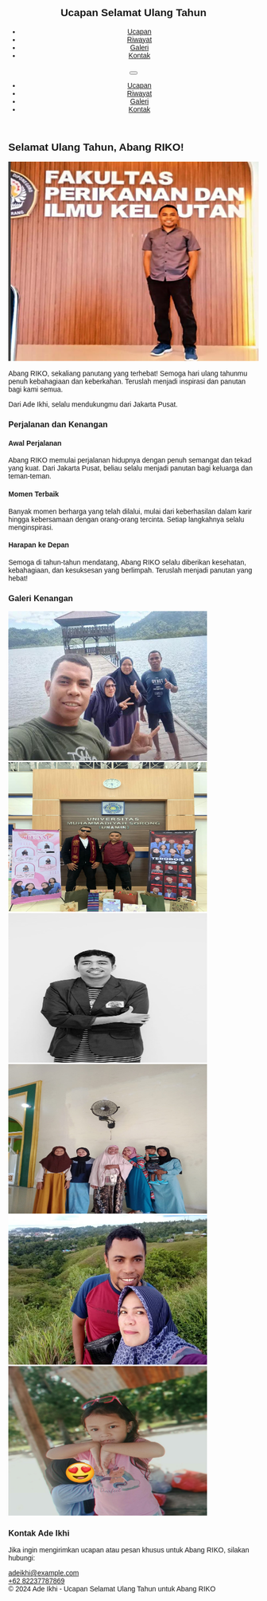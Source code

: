 <html class="scroll-smooth" lang="id">
 <head>
  <meta charset="utf-8"/>
  <meta content="width=device-width, initial-scale=1" name="viewport"/>
  <title>
   Selamat Ulang Tahun Abang RIKO
  </title>
  <script src="https://cdn.tailwindcss.com">
  </script>
  <link href="https://cdnjs.cloudflare.com/ajax/libs/font-awesome/5.15.3/css/all.min.css" rel="stylesheet"/>
  <link href="https://fonts.googleapis.com/css2?family=Poppins:wght@400;700&amp;display=swap" rel="stylesheet"/>
  <style>
   body {
      font-family: 'Poppins', sans-serif;
    }
  </style>
 </head>
 <body class="bg-gradient-to-b from-yellow-200 via-yellow-300 to-yellow-400 min-h-screen flex flex-col">
  <header class="bg-yellow-500 shadow-md">
   <nav class="container mx-auto px-6 py-4 flex justify-between items-center">
    <h1 class="text-white text-2xl font-extrabold tracking-wide">
     Ucapan Selamat Ulang Tahun
    </h1>
    <ul class="hidden md:flex space-x-8 text-yellow-100 font-semibold">
     <li>
      <a class="hover:text-white transition" href="#ucapan">
       Ucapan
      </a>
     </li>
     <li>
      <a class="hover:text-white transition" href="#riwayat">
       Riwayat
      </a>
     </li>
     <li>
      <a class="hover:text-white transition" href="#gallery">
       Galeri
      </a>
     </li>
     <li>
      <a class="hover:text-white transition" href="#kontak">
       Kontak
      </a>
     </li>
    </ul>
    <button class="md:hidden text-yellow-100 focus:outline-none" id="menu-btn">
     <i class="fas fa-bars fa-lg">
     </i>
    </button>
   </nav>
   <div class="hidden md:hidden bg-yellow-400" id="mobile-menu">
    <ul class="flex flex-col px-6 py-4 space-y-3 text-yellow-900 font-semibold">
     <li>
      <a class="block hover:text-yellow-700 transition" href="#ucapan">
       Ucapan
      </a>
     </li>
     <li>
      <a class="block hover:text-yellow-700 transition" href="#riwayat">
       Riwayat
      </a>
     </li>
     <li>
      <a class="block hover:text-yellow-700 transition" href="#gallery">
       Galeri
      </a>
     </li>
     <li>
      <a class="block hover:text-yellow-700 transition" href="#kontak">
       Kontak
      </a>
     </li>
    </ul>
   </div>
  </header>
  <main class="flex-grow container mx-auto px-6 py-12">
   <section class="text-center max-w-3xl mx-auto mb-16" id="ucapan">
    <h2 class="text-4xl md:text-5xl font-extrabold text-yellow-900 mb-6">
     Selamat Ulang Tahun, Abang RIKO!
    </h2>
    <img alt="Kue ulang tahun berwarna cerah dengan hiasan balon warna-warni di sekelilingnya" class="mx-auto rounded-lg shadow-lg mb-8 w-full max-w-md" height="400" loading="lazy" src="riko.png" width="600"/>
    <p class="text-yellow-900 text-lg md:text-xl leading-relaxed mb-6">
     Abang RIKO, sekaliang panutang yang terhebat! Semoga hari ulang tahunmu penuh kebahagiaan dan keberkahan. Teruslah menjadi inspirasi dan panutan bagi kami semua.
    </p>
    <p class="text-yellow-900 text-lg md:text-xl font-semibold">
     Dari Ade Ikhi, selalu mendukungmu dari Jakarta Pusat.
    </p>
   </section>
   <section class="max-w-4xl mx-auto mb-16" id="riwayat">
    <h3 class="text-3xl font-bold text-yellow-900 mb-8 text-center">
     Perjalanan dan Kenangan
    </h3>
    <div class="space-y-8">
     <article class="bg-yellow-100 rounded-lg p-6 shadow-md">
      <h4 class="text-xl font-semibold text-yellow-800 mb-2">
       Awal Perjalanan
      </h4>
      <p class="text-yellow-900 leading-relaxed">
       Abang RIKO memulai perjalanan hidupnya dengan penuh semangat dan tekad yang kuat. Dari Jakarta Pusat, beliau selalu menjadi panutan bagi keluarga dan teman-teman.
      </p>
     </article>
     <article class="bg-yellow-100 rounded-lg p-6 shadow-md">
      <h4 class="text-xl font-semibold text-yellow-800 mb-2">
       Momen Terbaik
      </h4>
      <p class="text-yellow-900 leading-relaxed">
       Banyak momen berharga yang telah dilalui, mulai dari keberhasilan dalam karir hingga kebersamaan dengan orang-orang tercinta. Setiap langkahnya selalu menginspirasi.
      </p>
     </article>
     <article class="bg-yellow-100 rounded-lg p-6 shadow-md">
      <h4 class="text-xl font-semibold text-yellow-800 mb-2">
       Harapan ke Depan
      </h4>
      <p class="text-yellow-900 leading-relaxed">
       Semoga di tahun-tahun mendatang, Abang RIKO selalu diberikan kesehatan, kebahagiaan, dan kesuksesan yang berlimpah. Teruslah menjadi panutan yang hebat!
      </p>
     </article>
    </div>
   </section>
   <section class="max-w-6xl mx-auto mb-16" id="gallery">
    <h3 class="text-3xl font-bold text-yellow-900 mb-8 text-center">
     Galeri Kenangan
    </h3>
    <div class="grid grid-cols-1 sm:grid-cols-2 md:grid-cols-3 gap-6">
     <img alt="Abang RIKO tersenyum bahagia bersama keluarga di hari ulang tahunnya dengan dekorasi balon dan kue" class="rounded-lg shadow-md w-full object-cover" height="300" loading="lazy" src="riko 01.jpg" width="400"/>
     <img alt="Abang RIKO berdiri di Jakarta Pusat dengan latar belakang gedung-gedung tinggi dan langit cerah" class="rounded-lg shadow-md w-full object-cover" height="300" loading="lazy" src="riko 02.jpg" width="400"/>
     <img alt="Abang RIKO tertawa bersama teman-teman dekatnya di acara ulang tahun dengan suasana hangat dan ceria" class="rounded-lg shadow-md w-full object-cover" height="300" loading="lazy" src="riko 07.jpg" width="400"/>
     <img alt="Kue ulang tahun dengan lilin menyala dan hiasan warna-warni yang cantik dan meriah" class="rounded-lg shadow-md w-full object-cover" height="300" loading="lazy" src="riko 04.jpg" width="400"/>
     <img alt="Abang RIKO memberikan pidato penuh semangat di acara ulang tahun dengan latar belakang dekorasi kuning dan oranye" class="rounded-lg shadow-md w-full object-cover" height="300" loading="lazy" src="riko 05.jpg" width="400"/>
     <img alt="Foto keluarga Abang RIKO berpose bersama dengan senyum bahagia di hari ulang tahun" class="rounded-lg shadow-md w-full object-cover" height="300" loading="lazy" src="riko 06.jpg" width="400"/>
    </div>
   </section>
   <section class="max-w-3xl mx-auto text-center mb-12" id="kontak">
    <h3 class="text-3xl font-bold text-yellow-900 mb-6">
     Kontak Ade Ikhi
    </h3>
    <p class="text-yellow-900 text-lg mb-4">
     Jika ingin mengirimkan ucapan atau pesan khusus untuk Abang RIKO, silakan hubungi:
    </p>
    <div class="inline-flex items-center space-x-4 text-yellow-900 text-xl font-semibold">
     <i class="fas fa-envelope">
     </i>
     <a class="hover:underline" href="mailto:adeikhi@example.com">
      adeikhi@example.com
     </a>
    </div>
    <div class="mt-4 inline-flex items-center space-x-4 text-yellow-900 text-xl font-semibold">
     <i class="fas fa-phone-alt">
     </i>
     <a class="hover:underline" href="tel:+628123456789">
      +62 82237787869 
     </a>
    </div>
   </section>
  </main>
  <footer class="bg-yellow-500 text-yellow-100 py-6 text-center font-semibold">
   © 2024 Ade Ikhi - Ucapan Selamat Ulang Tahun untuk Abang RIKO
  </footer>
  <script>
   const menuBtn = document.getElementById('menu-btn');
    const mobileMenu = document.getElementById('mobile-menu');

    menuBtn.addEventListener('click', () => {
      mobileMenu.classList.toggle('hidden');
    });
  </script>
 </body>
</html>
